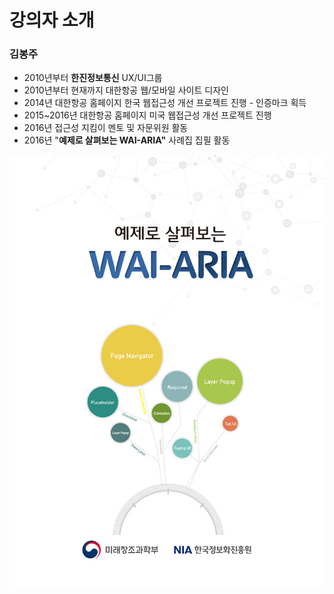 # 강의자 소개

### 김봉주

* 2010년부터 **한진정보통신** UX/UI그룹 
* 2010년부터 현재까지 대한항공 웹/모바일 사이트 디자인 
* 2014년 대한항공 홈페이지 한국 웹접근성 개선 프로젝트 진행 - 인증마크 획득
* 2015~2016년 대한항공 홈페이지 미국 웹접근성 개선 프로젝트 진행 
* 2016년 접근성 지킴이 멘토 및 자문위원 활동
* 2016년 "**예제로 살펴보는 WAI-ARIA"** 사례집 집필 활동



![](.gitbook/assets/image%20%286%29.png)

